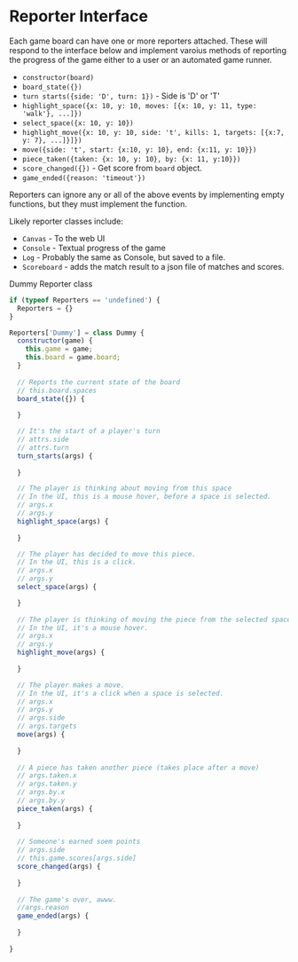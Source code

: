 # Reporter Interface

Each game board can have one or more reporters attached. These will respond 
to the interface below and implement varoius methods of reporting the progress 
of the game either to a user or an automated game runner.

* `constructor(board)`
* `board_state({})`
* `turn starts({side: 'D', turn: 1})` - Side is 'D' or 'T'
* `highlight_space({x: 10, y: 10, moves: [{x: 10, y: 11, type: 'walk'}, ...]})`
* `select_space({x: 10, y: 10})`
* `highlight_move({x: 10, y: 10, side: 't', kills: 1, targets: [{x:7, y: 7}, ...]}]})`
* `move({side: 't', start: {x:10, y: 10}, end: {x:11, y: 10}})`
* `piece_taken({taken: {x: 10, y: 10}, by: {x: 11, y:10}})`
* `score_changed({})` - Get score from `board` object.
* `game_ended({reason: 'timeout'})`

Reporters can ignore any or all of the above events by implementing empty functions,
but they must implement the function.

Likely reporter classes include:

* `Canvas` - To the web UI
* `Console` - Textual progress of the game
* `Log` - Probably the same as Console, but saved to a file.
* `Scoreboard` - adds the match result to a json file of matches and scores.

Dummy Reporter class

```js
if (typeof Reporters == 'undefined') {
  Reporters = {}
}

Reporters['Dummy'] = class Dummy {
  constructor(game) {
    this.game = game;
    this.board = game.board;
  }
  
  // Reports the current state of the board
  // this.board.spaces
  board_state({}) {
    
  }

  // It's the start of a player's turn
  // attrs.side
  // attrs.turn
  turn_starts(args) {
  
  }

  // The player is thinking about moving from this space
  // In the UI, this is a mouse hover, before a space is selected.
  // args.x
  // args.y
  highlight_space(args) {
  
  }

  // The player has decided to move this piece.
  // In the UI, this is a click.
  // args.x
  // args.y
  select_space(args) {

  }
  
  // The player is thinking of moving the piece from the selected space to this one.
  // In the UI, it's a mouse hover.
  // args.x
  // args.y
  highlight_move(args) {
    
  }

  // The player makes a move.
  // In the UI, it's a click when a space is selected.
  // args.x
  // args.y
  // args.side
  // args.targets
  move(args) {
    
  }
  
  // A piece has taken another piece (takes place after a move)
  // args.taken.x
  // args.taken.y
  // args.by.x
  // args.by.y
  piece_taken(args) {
    
  }
  
  // Someone's earned soem points
  // args.side
  // this.game.scores[args.side]
  score_changed(args) {
    
  }
  
  // The game's over, awww.
  //args.reason
  game_ended(args) {
    
  }
  
}
```